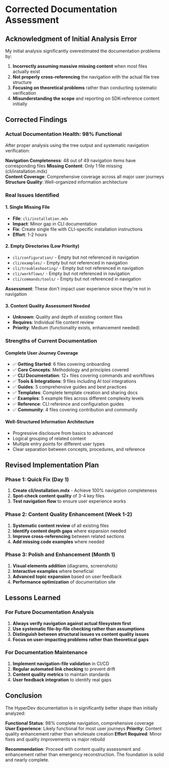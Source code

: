 # Corrected Documentation Assessment

## Acknowledgment of Initial Analysis Error

My initial analysis significantly overestimated the documentation problems by:
1. **Incorrectly assuming massive missing content** when most files actually exist
2. **Not properly cross-referencing** the navigation with the actual file tree structure  
3. **Focusing on theoretical problems** rather than conducting systematic verification
4. **Misunderstanding the scope** and reporting on SDK-reference content initially

## Corrected Findings

### Actual Documentation Health: 98% Functional

After proper analysis using the tree output and systematic navigation verification:

**Navigation Completeness**: 48 out of 49 navigation items have corresponding files
**Missing Content**: Only 1 file missing (cli/installation.mdx)  
**Content Coverage**: Comprehensive coverage across all major user journeys
**Structure Quality**: Well-organized information architecture

### Real Issues Identified

#### 1. Single Missing File
- **File**: `cli/installation.mdx`
- **Impact**: Minor gap in CLI documentation
- **Fix**: Create single file with CLI-specific installation instructions
- **Effort**: 1-2 hours

#### 2. Empty Directories (Low Priority)
- `cli/configuration/` - Empty but not referenced in navigation
- `cli/examples/` - Empty but not referenced in navigation  
- `cli/troubleshooting/` - Empty but not referenced in navigation
- `cli/workflows/` - Empty but not referenced in navigation
- `cli/commands/tools/` - Empty but not referenced in navigation

**Assessment**: These don't impact user experience since they're not in navigation

#### 3. Content Quality Assessment Needed
- **Unknown**: Quality and depth of existing content files
- **Requires**: Individual file content review
- **Priority**: Medium (functionality exists, enhancement needed)

### Strengths of Current Documentation

#### Complete User Journey Coverage
- ✅ **Getting Started**: 6 files covering onboarding
- ✅ **Core Concepts**: Methodology and principles covered
- ✅ **CLI Documentation**: 12+ files covering commands and workflows  
- ✅ **Tools & Integrations**: 9 files including AI tool integrations
- ✅ **Guides**: 5 comprehensive guides and best practices
- ✅ **Templates**: Complete template creation and sharing docs
- ✅ **Examples**: 5 example files across different complexity levels
- ✅ **Reference**: CLI reference and configuration guides
- ✅ **Community**: 4 files covering contribution and community

#### Well-Structured Information Architecture
- Progressive disclosure from basics to advanced
- Logical grouping of related content
- Multiple entry points for different user types
- Clear separation between concepts, procedures, and reference

## Revised Implementation Plan

### Phase 1: Quick Fix (Day 1)
1. **Create cli/installation.mdx** - Achieve 100% navigation completeness
2. **Spot-check content quality** of 3-4 key files
3. **Test navigation flow** to ensure user experience works

### Phase 2: Content Quality Enhancement (Week 1-2)  
1. **Systematic content review** of all existing files
2. **Identify content depth gaps** where expansion needed
3. **Improve cross-referencing** between related sections
4. **Add missing code examples** where needed

### Phase 3: Polish and Enhancement (Month 1)
1. **Visual elements addition** (diagrams, screenshots)
2. **Interactive examples** where beneficial  
3. **Advanced topic expansion** based on user feedback
4. **Performance optimization** of documentation site

## Lessons Learned

### For Future Documentation Analysis
1. **Always verify navigation against actual filesystem first**
2. **Use systematic file-by-file checking rather than assumptions**
3. **Distinguish between structural issues vs content quality issues**
4. **Focus on user-impacting problems rather than theoretical gaps**

### For Documentation Maintenance
1. **Implement navigation-file validation** in CI/CD
2. **Regular automated link checking** to prevent drift
3. **Content quality metrics** to maintain standards
4. **User feedback integration** to identify real gaps

## Conclusion

The HyperDev documentation is in significantly better shape than initially analyzed:

**Functional Status**: 98% complete navigation, comprehensive coverage
**User Experience**: Likely functional for most user journeys
**Priority**: Content quality enhancement rather than wholesale creation
**Effort Required**: Minor fixes and quality improvements vs major rebuild

**Recommendation**: Proceed with content quality assessment and enhancement rather than emergency reconstruction. The foundation is solid and nearly complete.